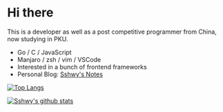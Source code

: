 # Hi there

This is a developer as well as a post competitive programmer from China, now studying in PKU.

- Go / C / JavaScript
- Manjaro / zsh / vim / VSCode
- Interested in a bunch of frontend frameworks
- Personal Blog: [Sshwy's Notes](https://notes.sshwy.name/)

[![Top Langs](https://github-readme-stats.vercel.app/api/top-langs/?username=sshwy&layout=compact&exclude_repo=backup-pages,sshwy.github.io,OI-Library)](https://github.com/anuraghazra/github-readme-stats)

[![Sshwy's github stats](https://github-readme-stats.vercel.app/api?username=sshwy)](https://github.com/anuraghazra/github-readme-stats)

